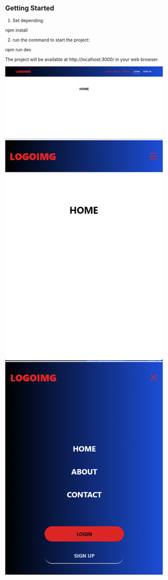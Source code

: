## Getting Started

1) Set depending:

npm install

2) run the command to start the project:

npm run dev

The project will be available at http://localhost:3000/ in your web browser.

![1](https://github.com/LeonidSerafimovich/NavBarNext13React/blob/main/Screenshot%202023-10-06%20123232.png)
![2](https://github.com/LeonidSerafimovich/NavBarNext13React/blob/main/Screenshot%202023-10-06%20123251.png)
![3](https://github.com/LeonidSerafimovich/NavBarNext13React/blob/main/Screenshot%202023-10-06%20123317.png)


